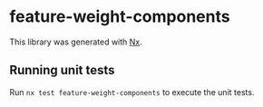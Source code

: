 # feature-weight-components

This library was generated with [Nx](https://nx.dev).

## Running unit tests

Run `nx test feature-weight-components` to execute the unit tests.
